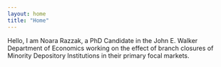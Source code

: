 ```yaml
---
layout: home
title: "Home"
---
```


Hello, I am Noara Razzak, a PhD Candidate in the John E. Walker Department of Economics working on the effect of branch closures of Minority Depository Institutions in their primary focal markets. 